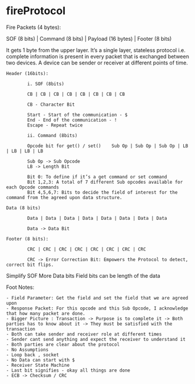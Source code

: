 # fireProtocol
Fire Packets (4 bytes):

SOF (8 bits) | Command (8 bits) | Payload (16 bytes) | Footer (8 bits)

It gets 1 byte from the upper layer.
It’s a single layer, stateless protocol i.e. complete information is present in every packet that is exchanged between two devices.
A device can be sender or receiver at different points of time.
	
	Header (16bits):
	
			i. SOF (8bits)
			
			CB | CB | CB | CB | CB | CB | CB | CB
			
			CB - Character Bit
			
			Start - Start of the communication - $
			End - End of the communication - !
			Escape - Repeat twice
			
			ii. Command (8bits)
			
			Opcode bit for get() / set() 	Sub Op | Sub Op | Sub Op | LB | LB | LB | LB
			
			Sub Op -> Sub Opcode
			LB -> Length Bit
			
			Bit 0: To define if it’s a get command or set command
			Bit 1,2,3: A total of 7 different Sub opcodes available for each Opcode commands
			Bit 4,5,6,7: Bits to decide the field of interest for the command from the agreed upon data structure.
		
	Data (8 bits)
			
			Data | Data | Data | Data | Data | Data | Data | Data
			
			Data -> Data Bit
	
	Footer (8 bits):
		
			CRC | CRC | CRC | CRC | CRC | CRC | CRC | CRC
		
			CRC -> Error Correction Bit: Empowers the Protocol to detect, correct bit flips.
	

Simplify SOF
More Data bits
Field bits can be length of the data 




Foot Notes:

	- Field Parameter: Get the field and set the field that we are agreed upon
	- Response Packet: For this opcode and this Sub Opcode, I acknowledge that how many packet are done.
	- Bigger Picture : Transaction -> Purpose is to complete it -> Both parties has to know about it -> They must be satisfied with the transaction
	- Both can take sender and receiver role at different times
	- Sender cant send anything and expect the receiver to understand it
	- Both parties are clear about the protocol
	- No Assumptions
	- Loop back , socket
	- No Data can start with $
	- Receiver State Machine 
	- Last bit signifies - okay all things are done
	- ECB -> Checksum / CRC
	
